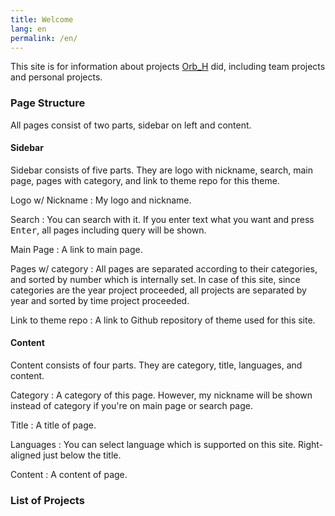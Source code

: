 ```yaml
---
title: Welcome
lang: en
permalink: /en/
---
```


This site is for information about projects [Orb_H](https://github.com/Orb-H) did, including team projects and personal projects.

### Page Structure

All pages consist of two parts, sidebar on left and content.

#### Sidebar

Sidebar consists of five parts. They are logo with nickname, search, main page, pages with category, and link to theme repo for this theme.

Logo w/ Nickname
: My logo and nickname.

Search
: You can search with it. If you enter text what you want and press <kbd>Enter</kbd>, all pages including query will be shown.

Main Page
: A link to main page.

Pages w/ category
: All pages are separated according to their categories, and sorted by number which is internally set. In case of this site, since categories are the year project proceeded, all projects are separated by year and sorted by time project proceeded.

Link to theme repo
: A link to Github repository of theme used for this site.

#### Content

Content consists of four parts. They are category, title, languages, and content.

Category
: A category of this page. However, my nickname will be shown instead of category if you're on main page or search page.

Title
: A title of page.

Languages
: You can select language which is supported on this site. Right-aligned just below the title.

Content
: A content of page.

### List of Projects
